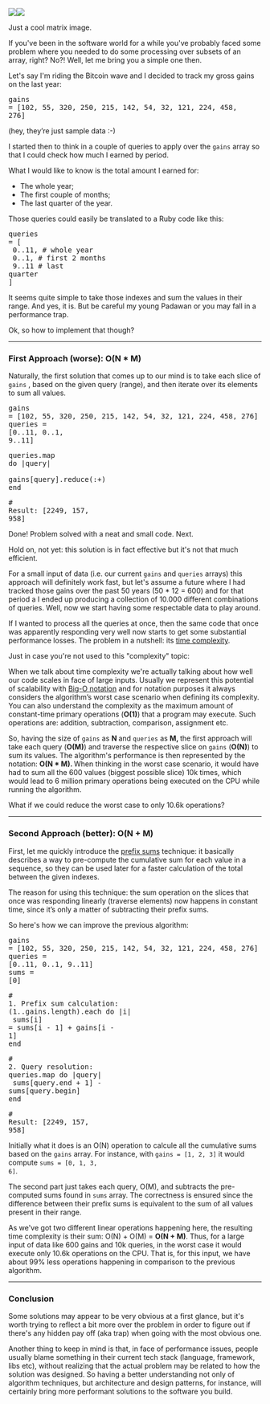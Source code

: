  <img src="https://cdn-images-1.medium.com/freeze/max/36/1*gXSD-eGHKuUt-EwykgWv9Q.jpeg?q=20" crossorigin="anonymous" class="progressiveMedia-thumbnail js-progressiveMedia-thumbnail"><canvas class="progressiveMedia-canvas js-progressiveMedia-canvas"></canvas><img class="progressiveMedia-image js-progressiveMedia-image" data-src="https://cdn-images-1.medium.com/max/960/1*gXSD-eGHKuUt-EwykgWv9Q.jpeg"><noscript class="js-progressiveMedia-inner"><img class="progressiveMedia-noscript js-progressiveMedia-inner" src="https://cdn-images-1.medium.com/max/960/1*gXSD-eGHKuUt-EwykgWv9Q.jpeg"></noscript></div></div><figcaption class="imageCaption">Just a cool matrix image.</figcaption></figure><p name="efd0" id="efd0" class="graf graf--p graf-after--figure">If you&#39;ve been in the software world for a while you&#39;ve probably faced some problem where you needed to do some processing over subsets of an array, right? No?! Well, let me bring you a simple one then.</p><p name="6107" id="6107" class="graf graf--p graf-after--p">Let&#39;s say I&#39;m riding the Bitcoin wave and I decided to track my gross gains on the last year:</p><pre name="0194" id="0194" class="graf graf--pre graf-after--p">gains = [102, 55, 320, 250, 215, 142, 54, 32, 121, 224, 458, 276]</pre><p name="5aa8" id="5aa8" class="graf graf--p graf-after--pre">(hey, they’re just sample data :-)</p><p name="9337" id="9337" class="graf graf--p graf-after--p">I started then to think in a couple of queries to apply over the <code class="markup--code markup--p-code">gains</code> array so that I could check how much I earned by period.</p><p name="910a" id="910a" class="graf graf--p graf-after--p">What I would like to know is the total amount I earned for:</p><ul class="postList"><li name="19a9" id="19a9" class="graf graf--li graf-after--p">The whole year;</li><li name="2a4e" id="2a4e" class="graf graf--li graf-after--li">The first couple of months;</li><li name="75ab" id="75ab" class="graf graf--li graf-after--li">The last quarter of the year.</li></ul><p name="65a6" id="65a6" class="graf graf--p graf-after--li">Those queries could easily be translated to a Ruby code like this:</p><pre name="c05b" id="c05b" class="graf graf--pre graf-after--p">queries = [<br>  0..11, # whole year<br>  0..1,  # first 2 months<br>  9..11  # last quarter<br>]</pre><p name="35e9" id="35e9" class="graf graf--p graf-after--pre">It seems quite simple to take those indexes and sum the values in their range. And yes, it is. But be careful my young Padawan or you may fall in a performance trap.</p><p name="b020" id="b020" class="graf graf--p graf-after--p graf--trailing">Ok, so how to implement that though?</p></div></div></section><section name="b1c8" class="section section--body"><div class="section-divider"><hr class="section-divider"></div><div class="section-content"><div class="section-inner sectionLayout--insetColumn"><h3 name="d605" id="d605" class="graf graf--h3 graf--leading">First Approach (worse): O(N * M)</h3><p name="f1bf" id="f1bf" class="graf graf--p graf-after--h3">Naturally, the first solution that comes up to our mind is to take each slice of <code class="markup--code markup--p-code">gains</code> , based on the given query (range), and then iterate over its elements to sum all values.</p><pre name="dce6" id="dce6" class="graf graf--pre graf-after--p">gains   = [102, 55, 320, 250, 215, 142, 54, 32, 121, 224, 458, 276]<br>queries = [0..11, 0..1, 9..11]</pre><pre name="46e2" id="46e2" class="graf graf--pre graf-after--pre">queries.map do |query|<br>  gains[query].reduce(:+)<br>end</pre><pre name="bccd" id="bccd" class="graf graf--pre graf-after--pre"># Result: [2249, 157, 958]</pre><p name="3ef8" id="3ef8" class="graf graf--p graf-after--pre">Done! Problem solved with a neat and small code. Next.</p><p name="4e9d" id="4e9d" class="graf graf--p graf-after--p">Hold on, not yet: this solution is in fact effective but it&#39;s not that much efficient.</p><p name="42b7" id="42b7" class="graf graf--p graf-after--p">For a small input of data (i.e. our current <code class="markup--code markup--p-code">gains</code> and <code class="markup--code markup--p-code">queries</code> arrays) this approach will definitely work fast, but let&#39;s assume a future where I had tracked those gains over the past 50 years (50 * 12 = 600) and for that period a I ended up producing a collection of 10.000 different combinations of queries. Well, now we start having some respectable data to play around.</p><p name="6a70" id="6a70" class="graf graf--p graf-after--p">If I wanted to process all the queries at once, then the same code that once was apparently responding very well now starts to get some substantial performance losses. The problem in a nutshell: its <a href="https://en.wikipedia.org/wiki/Time_complexity" data-href="https://en.wikipedia.org/wiki/Time_complexity" class="markup--anchor markup--p-anchor" rel="noopener nofollow" target="_blank">time complexity</a>.</p><p name="74f4" id="74f4" class="graf graf--p graf-after--p">Just in case you&#39;re not used to this &quot;complexity&quot; topic:</p><p name="f886" id="f886" class="graf graf--p graf-after--p">When we talk about time complexity we&#39;re actually talking about how well our code scales in face of large inputs. Usually we represent this potential of scalability with <a href="https://en.wikipedia.org/wiki/Big_O_notation" data-href="https://en.wikipedia.org/wiki/Big_O_notation" class="markup--anchor markup--p-anchor" rel="nofollow noopener" target="_blank">Big-O notation</a> and for notation purposes it always considers the algorithm’s worst case scenario when defining its complexity. You can also understand the complexity as the maximum amount of constant-time<strong class="markup--strong markup--p-strong"> </strong>primary operations (<strong class="markup--strong markup--p-strong">O(1)</strong>) that a program may execute. Such operations are: addition, subtraction, comparison, assignment etc.</p><p name="9fda" id="9fda" class="graf graf--p graf-after--p">So, having the size of <code class="markup--code markup--p-code">gains</code> as <strong class="markup--strong markup--p-strong">N </strong>and <code class="markup--code markup--p-code">queries</code> as <strong class="markup--strong markup--p-strong">M, </strong>the first approach will take each query (<strong class="markup--strong markup--p-strong">O(M)</strong>) and traverse the respective slice on <code class="markup--code markup--p-code">gains</code> (<strong class="markup--strong markup--p-strong">O(N)</strong>) to sum its values. The algorithm&#39;s performance is then represented by the notation: <strong class="markup--strong markup--p-strong">O(N * M). </strong>When thinking in the worst case scenario, it would have had to sum all the 600 values (biggest possible slice) 10k times, which would lead to 6 million primary operations being executed on the CPU while running the algorithm.</p><p name="fe37" id="fe37" class="graf graf--p graf-after--p graf--trailing">What if we could reduce the worst case to only 10.6k operations?</p></div></div></section><section name="ef17" class="section section--body"><div class="section-divider"><hr class="section-divider"></div><div class="section-content"><div class="section-inner sectionLayout--insetColumn"><h3 name="8f85" id="8f85" class="graf graf--h3 graf--leading">Second Approach (better): O(N + M)</h3><p name="81ae" id="81ae" class="graf graf--p graf-after--h3">First, let me quickly introduce the <a href="https://en.wikipedia.org/wiki/Prefix_sum" data-href="https://en.wikipedia.org/wiki/Prefix_sum" class="markup--anchor markup--p-anchor" rel="nofollow noopener" target="_blank">prefix sums</a> technique: it basically describes a way to pre-compute the cumulative sum for each value in a sequence, so they can be used later for a faster calculation of the total between the given indexes.</p><p name="4e29" id="4e29" class="graf graf--p graf-after--p">The reason for using this technique: the sum operation on the slices that once was responding linearly (traverse elements) now happens in constant time, since it’s only a matter of subtracting their prefix sums.</p><p name="6750" id="6750" class="graf graf--p graf-after--p">So here&#39;s how we can improve the previous algorithm:</p><pre name="3d09" id="3d09" class="graf graf--pre graf-after--p">gains   = [102, 55, 320, 250, 215, 142, 54, 32, 121, 224, 458, 276]<br>queries = [0..11, 0..1, 9..11]<br>sums    = [0]</pre><pre name="3e94" id="3e94" class="graf graf--pre graf-after--pre"># 1. Prefix sum calculation:<br>(1..gains.length).each do |i|<br>  sums[i] = sums[i - 1] + gains[i - 1]<br>end</pre><pre name="8f23" id="8f23" class="graf graf--pre graf-after--pre"># 2. Query resolution:<br>queries.map do |query|<br>  sums[query.end + 1] - sums[query.begin]<br>end</pre><pre name="d341" id="d341" class="graf graf--pre graf-after--pre"># Result: [2249, 157, 958]</pre><p name="faf9" id="faf9" class="graf graf--p graf-after--pre">Initially what it does is an O(N) operation to calcule all the cumulative sums based on the <code class="markup--code markup--p-code">gains</code> array. For instance, with <code class="markup--code markup--p-code">gains = [1, 2, 3]</code> it would compute <code class="markup--code markup--p-code">sums = [0, 1, 3, 6]</code>.</p><p name="fdc9" id="fdc9" class="graf graf--p graf-after--p">The second part just takes each query, O(M), and subtracts the pre-computed sums found in <code class="markup--code markup--p-code">sums</code> array. The correctness is ensured since the difference between their prefix sums is equivalent to the sum of all values present in their range.</p><p name="94a3" id="94a3" class="graf graf--p graf-after--p graf--trailing">As we&#39;ve got two different linear operations happening here, the resulting time complexity is their sum: O(N) + O(M) = <strong class="markup--strong markup--p-strong">O(N + M)</strong>. Thus, for a large input of data like 600 gains and 10k queries, in the worst case it would execute only 10.6k operations on the CPU. That is, for this input, we have about 99% less operations happening in comparison to the previous algorithm.</p></div></div></section><section name="8369" class="section section--body section--last"><div class="section-divider"><hr class="section-divider"></div><div class="section-content"><div class="section-inner sectionLayout--insetColumn"><h3 name="342e" id="342e" class="graf graf--h3 graf--leading">Conclusion</h3><p name="2f78" id="2f78" class="graf graf--p graf-after--h3">Some solutions may appear to be very obvious at a first glance, but it&#39;s worth trying to reflect a bit more over the problem in order to figure out if there&#39;s any hidden pay off (aka trap) when going with the most obvious one.</p><p name="88a9" id="88a9" class="graf graf--p graf-after--p graf--trailing">Another thing to keep in mind is that, in face of performance issues, people usually blame something in their current tech stack (language, framework, libs etc), without realizing that the actual problem may be related to how the solution was designed. So having a better understanding not only of algorithm techniques, but architecture and design patterns, for instance, will certainly bring more performant solutions to the software you build.